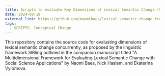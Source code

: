 ```yaml
---
title: Scripts to evaluate Key Dimensions of Lexical Semantic Change (SIBling 1.0)
date: 2024-08-10
external_link: https://github.com/naomibaes/lexical_semantic_change_framework
tags:
  - SCRIPTS. Conceptual Change
---
```


This repository contains the source code for evaluating dimensions of lexical semantic change concurrently, as proposed by the linguistic framework SIBling outlined in the companion manuscript titled "A Multidimensional Framework for Evaluating Lexical Semantic Change with Social Science Applications" by Naomi Baes, Nick Haslam, and Ekaterina Vylomova.

<!--more-->
